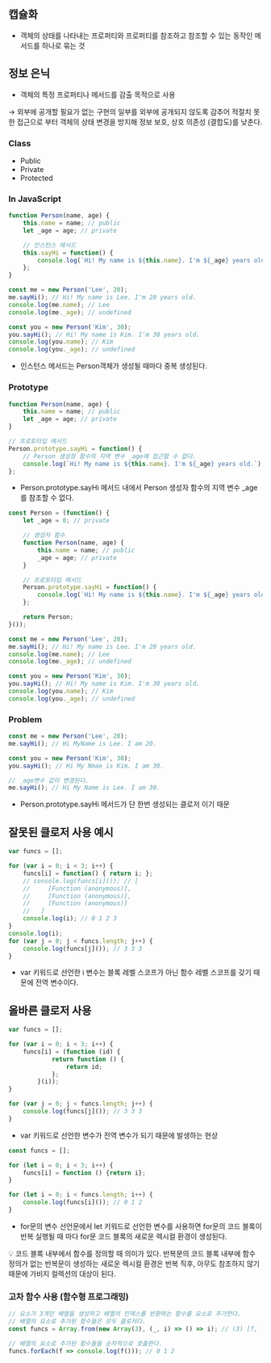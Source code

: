 ## 캡슐화

- 객체의 상태를 나타내는 프로퍼티와 프로퍼티를 참조하고 참조할 수 있는 동작인 메서드를 하나로 묶는 것

## 정보 은닉

- 객체의 특정 프로퍼티나 메서드를 감출 목적으로 사용

→ 외부에 공개할 필요가 없는 구현의 일부를 외부에 공개되지 않도록 감추어 적절치 못한 접근으로 부터 객체의 상태 변경을 방지해 정보 보호, 상호 의존성 (결합도)를 낮춘다.

### Class

- Public
- Private
- Protected

### In JavaScript

```jsx
function Person(name, age) {
    this.name = name; // public
    let _age = age; // private

    // 인스턴스 메서드
    this.sayHi = function() {
        console.log(`Hi! My name is ${this.name}. I'm ${_age} years old.`);
    };
}

const me = new Person('Lee', 20);
me.sayHi(); // Hi! My name is Lee. I'm 20 years old.
console.log(me.name); // Lee
console.log(me._age); // undefined

const you = new Person('Kim', 30);
you.sayHi(); // Hi! My name is Kim. I'm 30 years old.
console.log(you.name); // Kim
console.log(you._age); // undefined
```

- 인스턴스 메서드는 Person객체가 생성될 때마다 중복 생성된다.

### Prototype

```jsx
function Person(name, age) {
    this.name = name; // public
    let _age = age; // private
}

// 프로토타입 메서드
Person.prototype.sayHi = function() {
    // Person 생성장 함수의 지역 변수 _age에 접근할 수 없다.
    console.log(`Hi! My name is ${this.name}. I'm ${_age} years old.`);
};
```

- Person.prototype.sayHi 메서드 내에서 Person 생성자 함수의 지역 변수 _age를 참조할 수 없다.

```jsx
const Person = (function() {
    let _age = 0; // private

    // 생성자 함수
    function Person(name, age) {
        this.name = name; // public
        _age = age; // private
    }

    // 프로토타입 메서드
    Person.prototype.sayHi = function() {
        console.log(`Hi! My name is ${this.name}. I'm ${_age} years old.`);
    };

    return Person;
}());

const me = new Person('Lee', 20);
me.sayHi(); // Hi! My name is Lee. I'm 20 years old.
console.log(me.name); // Lee
console.log(me._age); // undefined

const you = new Person('Kim', 30);
you.sayHi(); // Hi! My name is Kim. I'm 30 years old.
console.log(you.name); // Kim
console.log(you._age); // undefined
```

### Problem

```jsx
const me = new Person('Lee', 20);
me.sayHi(); // Hi MyName is Lee. I am 20.

const you = new Person('Kim', 30);
you.sayHi(); // Hi My Nmae is Kim. I am 30.

// _age변수 값이 변경된다.
me.sayHi(); // Hi My Name is Lee. I am 30.
```

- Person.prototype.sayHi 메서드가 단 한번 생성되는 클로저 이기 때문

## 잘못된 클로저 사용 예시

```jsx
var funcs = [];

for (var i = 0; i < 3; i++) {
    funcs[i] = function() { return i; };
    // console.log(funcs[i]()); // [
    //     [Function (anonymous)],
    //     [Function (anonymous)],
    //     [Function (anonymous)]
    //   ]
    console.log(i); // 0 1 2 3
}
console.log(i);
for (var j = 0; j < funcs.length; j++) {
    console.log(funcs[j]()); // 3 3 3 
}
```

- var 키워드로 선언한  i 변수는 블록 레벨 스코프가 아닌 함수 레벨 스코프를 갖기 때문에 전역 변수이다.

## 올바른 클로저 사용

```jsx
var funcs = [];

for (var i = 0; i < 3; i++) {
    funcs[i] = (function (id) {
			return function () {
				return id;
			};
		}(i));
}

for (var j = 0; j < funcs.length; j++) {
    console.log(funcs[j]()); // 3 3 3 
}
```

- var 키워드로 선언한  변수가 전역 변수가 되기 때문에 발생하는 현상

```jsx
const funcs = [];

for (let i = 0; i < 3; i++) {
	funcs[i] = function () {return i};
}

for (let i = 0; i < funcs.length; i++) {
	console.log(funcs[i]()); // 0 1 2
}
```

- for문의 변수 선언문에서 let 키워드로 선언한 변수를 사용하면 for문의 코드 블록이 반복 실행될 때 마다 for문 코드 블록의 새로운 렉시컬 환경이 생성된다.

<aside>
💡 코드 블록 내부에서 함수를 정의할 때 의미가 있다. 반복문의 코드 블록 내부에 함수 정의가 없는 반복문이 생성하는 새로운 렉시컬 환경은 반복 직후, 아무도 참조하지 않기 때문에 가비지 컬렉션의 대상이 된다.

</aside>

### 고차 함수 사용 (함수형 프로그래밍)

```jsx
// 요소가 3개인 배열을 생성하고 배열의 인덱스를 반환하는 함수를 요소로 추가한다.
// 배열의 요소로 추가된 함수들은 모두 클로저다.
const funcs = Array.from(new Array(3), (_, i) => () => i); // (3) [f, f, f]

// 배열의 요소로 추가된 함수들을 순차적으로 호출한다.
funcs.forEach(f => console.log(f())); // 0 1 2
```